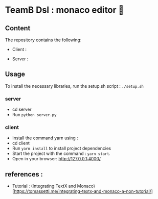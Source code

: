 # TeamB Dsl : monaco editor 🎵 

## Content

The repository contains the following:

- Client : 

- Server :

## Usage 

To install the necessary libraries, run the setup.sh script : ```./setup.sh ```

### server 
- cd server 
- Run ```python server.py ```
### client  
- Install the command yarn using : 
- cd client
- Run ``` yarn install ``` to install project dependencies
- Start the project with the command : ``` yarn start ```.
- Open in your browser: http://127.0.0.1:4000/


## references :

- Tutorial : (Integrating TextX and Monaco)[https://tomassetti.me/integrating-textx-and-monaco-a-non-tutorial/]







